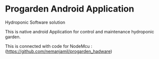 # Progarden Android Application

Hydroponic Software solution

This is native android Application for control and maintenance hydroponic garden.
 
This is connected with code for NodeMcu :   (https://github.com/nemanjamil/progarden_hadware) 
